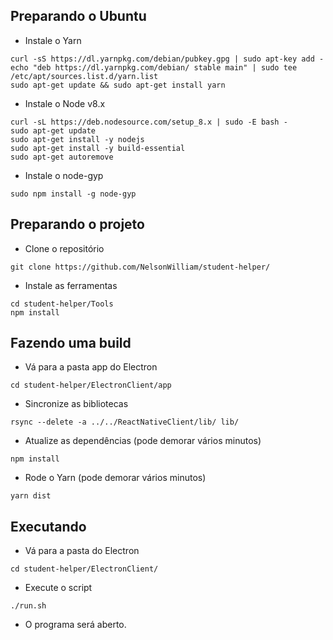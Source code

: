 ## Preparando o Ubuntu

- Instale o Yarn

```
curl -sS https://dl.yarnpkg.com/debian/pubkey.gpg | sudo apt-key add -
echo "deb https://dl.yarnpkg.com/debian/ stable main" | sudo tee /etc/apt/sources.list.d/yarn.list
sudo apt-get update && sudo apt-get install yarn
```

- Instale o Node v8.x

```
curl -sL https://deb.nodesource.com/setup_8.x | sudo -E bash -
sudo apt-get update
sudo apt-get install -y nodejs
sudo apt-get install -y build-essential
sudo apt-get autoremove
```

- Instale o node-gyp

```
sudo npm install -g node-gyp
```

## Preparando o projeto

- Clone o repositório

```
git clone https://github.com/NelsonWilliam/student-helper/
```

- Instale as ferramentas

```
cd student-helper/Tools
npm install
```

## Fazendo uma build

- Vá para a pasta app do Electron

```
cd student-helper/ElectronClient/app
```

- Sincronize as bibliotecas

```
rsync --delete -a ../../ReactNativeClient/lib/ lib/
```

- Atualize as dependências (pode demorar vários minutos)

```
npm install
```

- Rode o Yarn (pode demorar vários minutos)

```
yarn dist
```

## Executando

- Vá para a pasta do Electron

```
cd student-helper/ElectronClient/
```

- Execute o script

```
./run.sh
```

- O programa será aberto.
